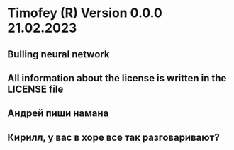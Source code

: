 # Timofey (R) Version 0.0.0 21.02.2023
Bulling neural network
-
All information about the license is written in the LICENSE file
-
Андрей пиши намана
-
Кирилл, у вас в хоре все так разговаривают?
-
